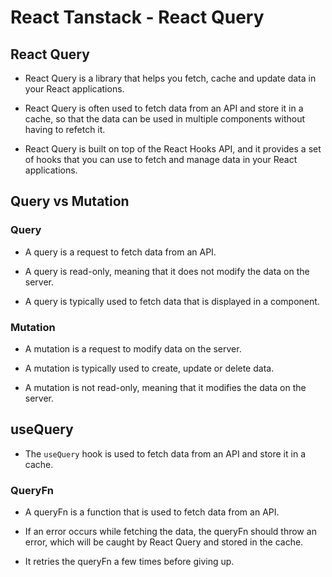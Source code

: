 # React Tanstack - React Query

## React Query

- React Query is a library that helps you fetch, cache and update data in your React applications.

- React Query is often used to fetch data from an API and store it in a cache, so that the data can be used in multiple components without having to refetch it.

- React Query is built on top of the React Hooks API, and it provides a set of hooks that you can use to fetch and manage data in your React applications.

## Query vs Mutation

### Query

- A query is a request to fetch data from an API.

- A query is read-only, meaning that it does not modify the data on the server.

- A query is typically used to fetch data that is displayed in a component.

### Mutation

- A mutation is a request to modify data on the server.

- A mutation is typically used to create, update or delete data.

- A mutation is not read-only, meaning that it modifies the data on the server.

## useQuery

- The `useQuery` hook is used to fetch data from an API and store it in a cache.

### QueryFn

- A queryFn is a function that is used to fetch data from an API.

- If an error occurs while fetching the data, the queryFn should throw an error, which will be caught by React Query and stored in the cache.

- It retries the queryFn a few times before giving up.

